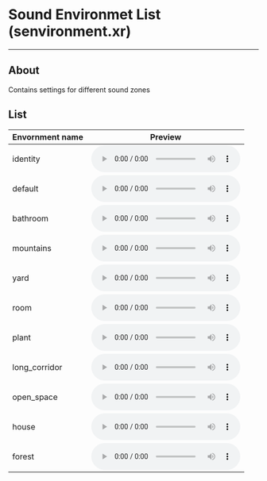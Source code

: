 # Sound Environmet List (senvironment.xr)

___

## About

Contains settings for different sound zones

## List

| Envornment name | Preview |
|---|---|
| identity | <audio controls src="sounds/default.mp3"></audio> |
| default | <audio controls src="sounds/default.mp3"></audio> |
| bathroom | <audio controls src="sounds/bathroom.mp3"></audio> |
| mountains | <audio controls src="sounds/mountains.mp3"></audio> |
| yard | <audio controls src="sounds/yard.mp3"></audio> |
| room | <audio controls src="sounds/room.mp3"></audio> |
| plant | <audio controls src="sounds/plant.mp3"></audio> |
| long_corridor | <audio controls src="sounds/long_corridor.mp3"></audio> |
| open_space | <audio controls src="sounds/open_space.mp3"></audio> |
| house | <audio controls src="sounds/house.mp3"></audio> |
| forest | <audio controls src="sounds/forest.mp3"></audio> |

